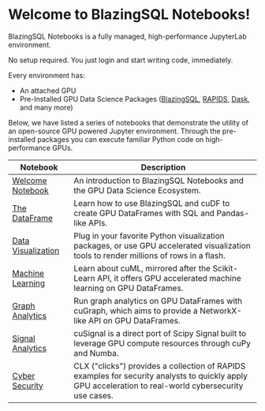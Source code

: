 # Welcome to BlazingSQL Notebooks!

BlazingSQL Notebooks is a fully managed, high-performance JupyterLab environment. 

No setup required. You just login and start writing code, immediately.

Every environment has:
* An attached GPU
* Pre-Installed GPU Data Science Packages ([BlazingSQL](https://github.com/BlazingDB/blazingsql), [RAPIDS](https://github.com/rapidsai), [Dask](https://github.com/dask), and many more)

Below, we have listed a series of notebooks that demonstrate the utility of an open-source GPU powered Jupyter environment. Through the pre-installed packages you can execute familiar Python code on high-performance GPUs.

| Notebook | Description 
|----------------|----------------|
| [Welcome Notebook](welcome.ipynb) | An introduction to BlazingSQL Notebooks and the GPU Data Science Ecosystem.
| [The DataFrame](intro_notebooks/the_dataframe.ipynb) | Learn how to use BlazingSQL and cuDF to create GPU DataFrames with SQL and Pandas-like APIs.
| [Data Visualization](intro_notebooks/data_visualization.ipynb) | Plug in your favorite Python visualization packages, or use GPU accelerated visualization tools to render millions of rows in a flash.
| [Machine Learning](intro_notebooks/cuml.ipynb) | Learn about cuML, mirrored after the Scikit-Learn API, it offers GPU accelerated machine learning on GPU DataFrames.
| [Graph Analytics](intro_notebooks/cugraph.ipynb) | Run graph analytics on GPU DataFrames with cuGraph, which aims to provide a NetworkX-like API on GPU DataFrames.
| [Signal Analytics](intro_notebooks/cusignal.ipynb) | cuSignal is a direct port of     Scipy Signal built to leverage GPU compute resources through cuPy and Numba.
| [Cyber Security](intro_notebooks/clx.ipynb) | CLX ("clicks") provides a collection of RAPIDS examples for security analysts to quickly apply GPU acceleration to real-world cybersecurity use cases.
